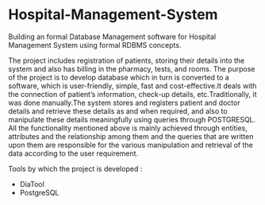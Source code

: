 # Hospital-Management-System

Building an formal Database Management software for Hospital Management System using formal RDBMS concepts.

The project includes registration of patients, storing their details into the system and also has billing in the pharmacy, tests, and rooms.
The purpose of the project is to develop database which in turn is converted to a software, which is user-friendly, simple, fast and cost-effective.It deals with the connection of patient’s information, check-up details, etc.Traditionally, it was done manually.The system stores and registers patient and doctor details and retrieve these details as and when required, and also to manipulate these details meaningfully using queries through POSTGRESQL.
All the functionality mentioned above is mainly achieved through entities, attributes and the relationship among them and the queries that are written upon them are responsible for the various manipulation and retrieval of the data according to the user requirement.

Tools by which the project is developed :
* DiaTool
* PostgreSQL


